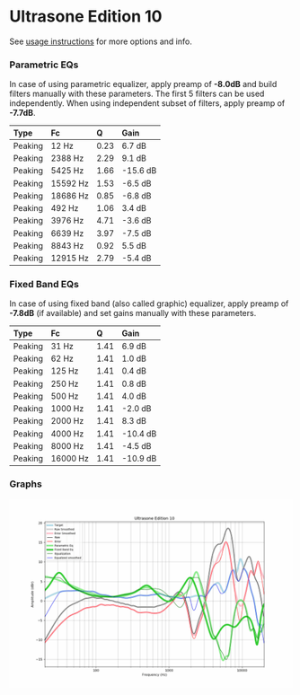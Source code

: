 # Ultrasone Edition 10
See [usage instructions](https://github.com/jaakkopasanen/AutoEq#usage) for more options and info.

### Parametric EQs
In case of using parametric equalizer, apply preamp of **-8.0dB** and build filters manually
with these parameters. The first 5 filters can be used independently.
When using independent subset of filters, apply preamp of **-7.7dB**.

| Type    | Fc       |    Q | Gain     |
|:--------|:---------|:-----|:---------|
| Peaking | 12 Hz    | 0.23 | 6.7 dB   |
| Peaking | 2388 Hz  | 2.29 | 9.1 dB   |
| Peaking | 5425 Hz  | 1.66 | -15.6 dB |
| Peaking | 15592 Hz | 1.53 | -6.5 dB  |
| Peaking | 18686 Hz | 0.85 | -6.8 dB  |
| Peaking | 492 Hz   | 1.06 | 3.4 dB   |
| Peaking | 3976 Hz  | 4.71 | -3.6 dB  |
| Peaking | 6639 Hz  | 3.97 | -7.5 dB  |
| Peaking | 8843 Hz  | 0.92 | 5.5 dB   |
| Peaking | 12915 Hz | 2.79 | -5.4 dB  |

### Fixed Band EQs
In case of using fixed band (also called graphic) equalizer, apply preamp of **-7.8dB**
(if available) and set gains manually with these parameters.

| Type    | Fc       |    Q | Gain     |
|:--------|:---------|:-----|:---------|
| Peaking | 31 Hz    | 1.41 | 6.9 dB   |
| Peaking | 62 Hz    | 1.41 | 1.0 dB   |
| Peaking | 125 Hz   | 1.41 | 0.4 dB   |
| Peaking | 250 Hz   | 1.41 | 0.8 dB   |
| Peaking | 500 Hz   | 1.41 | 4.0 dB   |
| Peaking | 1000 Hz  | 1.41 | -2.0 dB  |
| Peaking | 2000 Hz  | 1.41 | 8.3 dB   |
| Peaking | 4000 Hz  | 1.41 | -10.4 dB |
| Peaking | 8000 Hz  | 1.41 | -4.5 dB  |
| Peaking | 16000 Hz | 1.41 | -10.9 dB |

### Graphs
![](./Ultrasone%20Edition%2010.png)